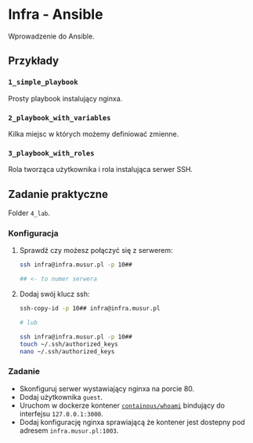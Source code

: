 # Infra - Ansible

Wprowadzenie do Ansible.

## Przykłady

### `1_simple_playbook`

Prosty playbook instalujący nginxa.

### `2_playbook_with_variables`

Kilka miejsc w których możemy definiować zmienne.

### `3_playbook_with_roles`

Rola tworząca użytkownika i rola instalująca serwer SSH.

## Zadanie praktyczne

Folder `4_lab`.

### Konfiguracja

1. Sprawdź czy możesz połączyć się z serwerem:

   ```bash
   ssh infra@infra.musur.pl -p 10##

   ## <- to numer serwera
   ```

2. Dodaj swój klucz ssh:

   ```bash
   ssh-copy-id -p 10## infra@infra.musur.pl

   # lub

   ssh infra@infra.musur.pl -p 10##
   touch ~/.ssh/authorized_keys
   nano ~/.ssh/authorized_keys
   ```

### Zadanie

- Skonfiguruj serwer wystawiający nginxa na porcie 80.
- Dodaj użytkownika `guest`.
- Uruchom w dockerze kontener [`containous/whoami`](https://hub.docker.com/r/containous/whoami) bindujący do interfejsu `127.0.0.1:3000`.
- Dodaj konfigurację nginxa sprawiającą że kontener jest dostepny pod adresem `infra.musur.pl:1003`.
